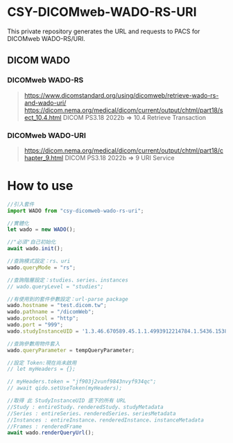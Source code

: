 # CSY-DICOMweb-WADO-RS-URI
This private repository generates the URL and requests to PACS for DICOMweb WADO-RS/URI.

## DICOM WADO
### DICOMweb WADO-RS
> https://www.dicomstandard.org/using/dicomweb/retrieve-wado-rs-and-wado-uri/
> https://dicom.nema.org/medical/dicom/current/output/chtml/part18/sect_10.4.html
DICOM PS3.18 2022b => 10.4 Retrieve Transaction

### DICOMweb WADO-URI
> https://dicom.nema.org/medical/dicom/current/output/chtml/part18/chapter_9.html
DICOM PS3.18 2022b => 9 URI Service


# How to use
```javascript
//引入套件
import WADO from "csy-dicomweb-wado-rs-uri";

//實體化
let wado = new WADO();

//"必須"自己初始化
await wado.init();

//查詢模式設定：rs、uri
wado.queryMode = "rs";

//查詢階層設定：studies、series、instances
// wado.queryLevel = "studies";

//有使用到的套件參數設定：url-parse package
wado.hostname = "test.dicom.tw";
wado.pathname = "/dicomWeb";
wado.protocol = "http";
wado.port = "999";
wado.studyInstanceUID = '1.3.46.670589.45.1.1.4993912214784.1.5436.1538560373543';

//查詢參數用物件套入
wado.queryParameter = tempQueryParameter;

//設定 Token:現在尚未啟用
// let myHeaders = {};

// myHeaders.token = "jf903j2vunf9843nvyf934qc";
// await qido.setUseToken(myHeaders);

//取得 此 StudyInstanceUID 底下的所有 URL
//Study : entireStudy、renderedStudy、studyMetadata
//Series : entireSeries、renderedSeries、seriesMetadata
//Instances : entireInstance、renderedInstance、instanceMetadata
//Frames : renderedFrame
await wado.renderQueryUrl();



```